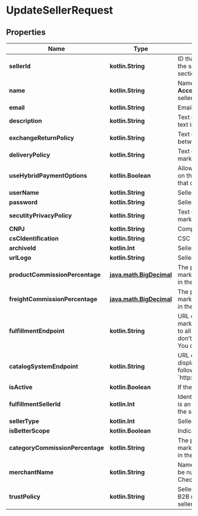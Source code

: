 
# UpdateSellerRequest

## Properties
Name | Type | Description | Notes
------------ | ------------- | ------------- | -------------
**sellerId** | **kotlin.String** | ID that identifies the seller in the marketplace. It can be the same as the seller name or a unique number. Check the **Sellers management** section in the Admin to get the correct ID. | 
**name** | **kotlin.String** | Name of the account in the seller&#39;s environment. You can find it on **Account settings &gt; Account &gt; Account Name**). Applicable only if the seller uses their own payment method. | 
**email** | **kotlin.String** | Email of the admin responsible for the seller.  | 
**description** | **kotlin.String** | Text describing the seller with a marketing tone. You can display this text in the marketplace window display by [customizing the CMS](https://help.vtex.com/en/tutorial/list-of-controls-for-templates--tutorials_563). | 
**exchangeReturnPolicy** | **kotlin.String** | Text describing the exchange and return policy previously agreed between the marketplace and the seller. | 
**deliveryPolicy** | **kotlin.String** | Text describing the delivery policy previously agreed between the marketplace and the seller. | 
**useHybridPaymentOptions** | **kotlin.Boolean** | Allows customers to use gift cards from the seller to buy their products on the marketplace. It identifies purchases made with a gift card so that only the final price (with discounts applied) is paid to the seller.  | 
**userName** | **kotlin.String** | Seller username. | 
**password** | **kotlin.String** | Seller password. | 
**secutityPrivacyPolicy** | **kotlin.String** | Text describing the security policy previously agreed between the marketplace and the seller. | 
**CNPJ** | **kotlin.String** | Company registration number. | 
**csCIdentification** | **kotlin.String** | CSC identification. | 
**archiveId** | **kotlin.Int** | Seller archive ID. | 
**urlLogo** | **kotlin.String** | Seller URL logo. | 
**productCommissionPercentage** | [**java.math.BigDecimal**](java.math.BigDecimal.md) | The percentage that must be filled in as agreed between the marketplace and the seller. If there is no such commission, please fill in the field with the value: &#x60;0.00&#x60;. | 
**freightCommissionPercentage** | [**java.math.BigDecimal**](java.math.BigDecimal.md) | The percentage that must be filled in as agreed between the marketplace and the seller. If there is no such commission, please fill in the field with the value: &#x60;0.00&#x60;. | 
**fulfillmentEndpoint** | **kotlin.String** | URL of the endpoint for fulfillment of seller&#39;s orders, which the marketplace will use to communicate with the seller. This field applies to all sellers, regardless of their type. However, for &#x60;VTEX Stores&#x60;, you don’t need to fill it in because the system will do that automatically. You can edit this field once the seller has been successfully added. | 
**catalogSystemEndpoint** | **kotlin.String** | URL of the endpoint of the seller&#39;s catalog. This field will only be displayed if the seller type is VTEX Store. The field format will be as follows: &#x60;http://{sellerName}.vtexcommercestable.com.br/api/catalog_system/&#x60;. | 
**isActive** | **kotlin.Boolean** | If the selle is active (&#x60;true&#x60;) or not (&#x60;false&#x60;). | 
**fulfillmentSellerId** | **kotlin.Int** | Identification code of the seller responsible for fulfilling the order. This is an optional field used when a seller sells SKUs from another seller. If the seller sells their own SKUs, it must be left blank. | 
**sellerType** | **kotlin.Int** | Seller type. | 
**isBetterScope** | **kotlin.Boolean** | Indicates whether it is a [comprehensive seller](https://help.vtex.com/en/tutorial/comprehensive-seller--5Qn4O2GpjUIzWTPpvLUfkI). | 
**categoryCommissionPercentage** | **kotlin.String** | The percentage that must be filled in as agreed between the marketplace and the seller. If there is no such commission, please fill in the field with the value: &#x60;0.00&#x60;. |  [optional]
**merchantName** | **kotlin.String** | Name of the marketplace, used to guide payments. This field should be nulled if the marketplace is responsible for processing payments. Check out our [Split Payment](https://help.vtex.com/en/tutorial/split-de-pagamento--6k5JidhYRUxileNolY2VLx) article to know more. |  [optional]
**trustPolicy** | **kotlin.String** | Seller trust policy. The default value is &#x60;&#39;Default&#39;&#x60;, but if your store is a B2B marketplace and you want to share the customers&#39;emails with the sellers you need to set this field as &#x60;&#39;AllowEmailSharing&#39;&#x60;. |  [optional]




